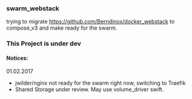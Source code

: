 ### swarm_webstack
trying to migrate https://github.com/Berndinox/docker_webstack to compose_v3 and make ready for the swarm.

### This Project is under dev

#### Notices:

01.02.2017
- jwilder/nginx not ready for the swarm right now, switching to Traefik
- Shared Storage under review. May use volume_driver swift.
